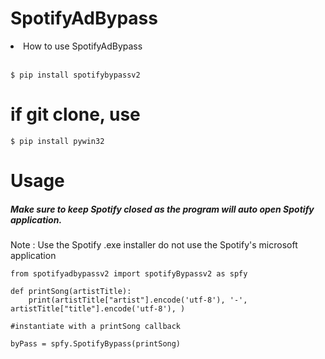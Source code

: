 # SpotifyAdBypass

<li>How to use SpotifyAdBypass</li><br>
  
    $ pip install spotifybypassv2
  
 # if git clone, use 
    $ pip install pywin32
# Usage<br>

<h5>Make sure to keep Spotify closed as the program will auto open Spotify application.</h5>

Note : 
Use the Spotify  .exe installer do not use the Spotify's microsoft application


    
    from spotifyadbypassv2 import spotifyBypassv2 as spfy
    
    def printSong(artistTitle):
        print(artistTitle["artist"].encode('utf-8'), '-', artistTitle["title"].encode('utf-8'), )

    #instantiate with a printSong callback
    
    byPass = spfy.SpotifyBypass(printSong)
